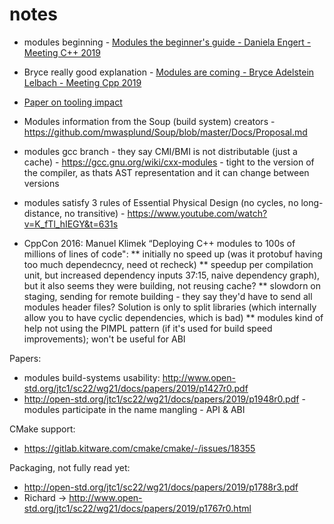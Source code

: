 # notes
* modules beginning - [Modules the beginner's guide - Daniela Engert - Meeting C++ 2019](https://www.youtube.com/watch?v=Kqo-jIq4V3I&t=3067s)
* Bryce really good explanation - [Modules are coming - Bryce Adelstein Lelbach - Meeting Cpp 2019](https://www.youtube.com/watch?v=yee9i2rUF3s)
* [Paper on tooling impact](http://www.open-std.org/jtc1/sc22/wg21/docs/papers/2017/p0804r0.html)


* Modules information from the Soup (build system) creators - https://github.com/mwasplund/Soup/blob/master/Docs/Proposal.md

* modules gcc branch - they say CMI/BMI is not distributable (just a cache) - https://gcc.gnu.org/wiki/cxx-modules - tight to the version of the compiler, as thats AST representation and it can change between versions

* modules satisfy 3 rules of Essential Physical Design (no cycles, no long-distance, no transitive) - https://www.youtube.com/watch?v=K_fTl_hIEGY&t=631s

* CppCon 2016: Manuel Klimek “Deploying C++ modules to 100s of millions of lines of code":
** initially no speed up (was it protobuf having too much dependecncy, need ot recheck)
** speedup per compilation unit, but increased dependency inputs 37:15, naive dependency graph), but it also seems they were building, not reusing cache? 
** slowdorn on staging, sending for remote building - they say they'd have to send all modules header files? Solution is only to split libraries (which internally allow you to have cyclic dependencies, which is bad)
** modules kind of help not using the PIMPL pattern (if it's used for build speed improvements); won't be useful for ABI

Papers:
* modules build-systems usability: http://www.open-std.org/jtc1/sc22/wg21/docs/papers/2019/p1427r0.pdf  
* http://open-std.org/jtc1/sc22/wg21/docs/papers/2019/p1948r0.pdf - modules participate in the name mangling - API & ABI

CMake support:
* https://gitlab.kitware.com/cmake/cmake/-/issues/18355

Packaging, not fully read yet:
* http://open-std.org/jtc1/sc22/wg21/docs/papers/2019/p1788r3.pdf
* Richard -> http://www.open-std.org/jtc1/sc22/wg21/docs/papers/2019/p1767r0.html

